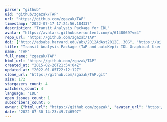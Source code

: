 ```yaml
---
parser: "github"
uid: "github/zgazak/TAP"
url: "https://github.com/zgazak/TAP"
timestamp: "2022-07-17 17:24:56.184837"
description: "Transit Analysis Package for IDL"
avatar: "https://avatars.githubusercontent.com/u/6148069?v=4"
repo_url: "https://github.com/zgazak/TAP"
doi: ["http://adsabs.harvard.edu/abs/2012AdAst2012E..30G", "https://ui.adsabs.harvard.edu/abs/2011ascl.soft06014G/abstract"]
title: "Transit Analysis Package (TAP and autoKep): IDL Graphical User Interfaces for Extrasolar Planet Transit Photometry"
name: "TAP"
full_name: "zgazak/TAP"
html_url: "https://github.com/zgazak/TAP"
created_at: "2015-02-26T21:54:04Z"
updated_at: "2022-01-05T22:12:12Z"
clone_url: "https://github.com/zgazak/TAP.git"
size: 172
stargazers_count: 4
watchers_count: 4
language: "IDL"
open_issues_count: 1
subscribers_count: 6
owner: {"html_url": "https://github.com/zgazak", "avatar_url": "https://avatars.githubusercontent.com/u/6148069?v=4", "login": "zgazak", "type": "User"}
date: "2022-07-30 14:23:49.746597"
---
```

